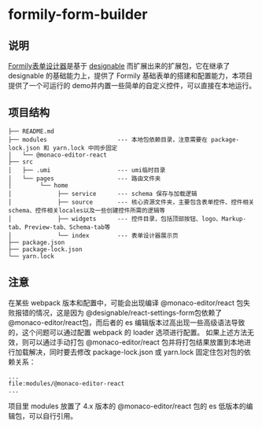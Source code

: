 # formily-form-builder

## 说明

[Formily表单设计器](https://designable-antd.formilyjs.org)是基于 [designable](https://github.com/alibaba/designable) 而扩展出来的扩展包，它在继承了 designable 的基础能力上，提供了 Formily 基础表单的搭建和配置能力，本项目提供了一个可运行的 demo并内置一些简单的自定义控件，可以直接在本地运行。

## 项目结构

    ├── README.md
    ├── modules                    --- 本地包依赖目录，注意需要在 package-lock.json 和 yarn.lock 中同步固定
    │   └── @monaco-editor-react
    ├── src
    │   ├── .umi                   --- umi临时目录
    │   └── pages                  --- 路由文件夹
    │        └── home
    │             ├── service      --- schema 保存与加载逻辑
    │             ├── source       --- 核心资源文件夹，主要包含表单控件、控件相关schema、控件相关locales以及一些创建控件所需的逻辑等
    │             ├── widgets      --- 控件目录，包括顶部按钮、logo、Markup-tab、Preview-tab、Schema-tab等
    │             └── index        --- 表单设计器展示页
    ├── package.json
    ├── package-lock.json
    └── yarn.lock

## 注意

在某些 webpack 版本和配置中，可能会出现编译 @monaco-editor/react 包失败报错的情况，这是因为 @designable/react-settings-form包依赖了 @monaco-editor/react包，而后者的 es 编辑版本过高出现一些高级语法导致的，这个问题可以通过配置 webpack 的 loader 选项进行配置。
如果上述方法无效，则可以通过手动打包 @monaco-editor/react 包并将打包结果放置到本地进行加载解决，同时要去修改 package-lock.json 或 yarn.lock 固定住包对包的依赖关系：

```
...
file:modules/@monaco-editor-react
...
```

项目里 modules 放置了 4.x 版本的 @monaco-editor/react 包的 es 低版本的编辑包，可以自行引用。
